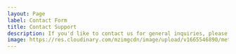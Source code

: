 ```yaml
---
layout: Page
label: Contact Form
title: Contact Support
description: If you'd like to contact us for general inquiries, please fill this form and someone from our team will reach out promptly.
image: https://res.cloudinary.com/mzimgcdn/image/upload/v1665546890/meta-contact.webp
---
```

